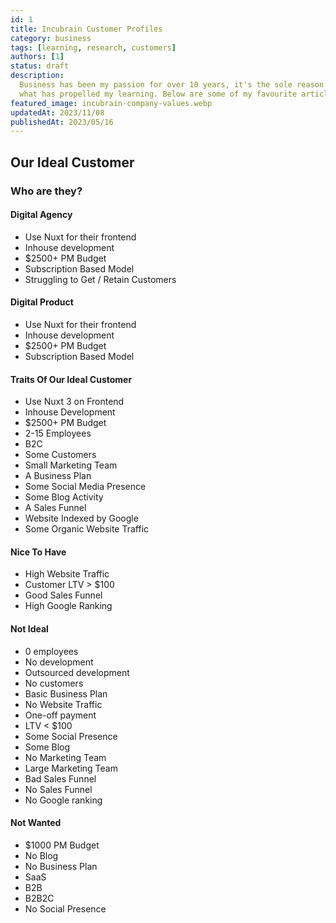 ```yaml
---
id: 1
title: Incubrain Customer Profiles
category: business
tags: [learning, research, customers]
authors: [1]
status: draft
description:
  Business has been my passion for over 10 years, it's the sole reason I got into development and
  what has propelled my learning. Below are some of my favourite articles I've read over the years.
featured_image: incubrain-company-values.webp
updatedAt: 2023/11/08
publishedAt: 2023/05/16
---
```


## Our Ideal Customer

### Who are they?

#### Digital Agency

- Use Nuxt for their frontend
- Inhouse development
- $2500+ PM Budget
- Subscription Based Model
- Struggling to Get / Retain Customers

#### Digital Product

- Use Nuxt for their frontend
- Inhouse development
- $2500+ PM Budget
- Subscription Based Model

#### Traits Of Our Ideal Customer

- Use Nuxt 3 on Frontend
- Inhouse Development
- $2500+ PM Budget
- 2-15 Employees
- B2C
- Some Customers
- Small Marketing Team
- A Business Plan
- Some Social Media Presence
- Some Blog Activity
- A Sales Funnel
- Website Indexed by Google
- Some Organic Website Traffic

#### Nice To Have

- High Website Traffic
- Customer LTV > $100
- Good Sales Funnel
- High Google Ranking

#### Not Ideal

- 0 employees
- No development
- Outsourced development
- No customers
- Basic Business Plan
- No Website Traffic
- One-off payment
- LTV < $100
- Some Social Presence
- Some Blog
- No Marketing Team
- Large Marketing Team
- Bad Sales Funnel
- No Sales Funnel
- No Google ranking

#### Not Wanted

- $1000 PM Budget
- No Blog
- No Business Plan
- SaaS
- B2B
- B2B2C
- No Social Presence
